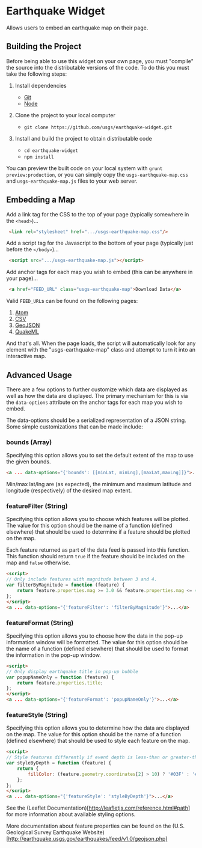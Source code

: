 Earthquake Widget
=================

Allows users to embed an earthquake map on their page.


Building the Project
--------------------

Before being able to use this widget on your own page, you must "compile" the
source into the distributable versions of the code. To do this you must take the
following steps:

1. Install dependencies
   - [Git](http://git-scm.com/)
   - [Node](http://nodejs.org/)

2. Clone the project to your local computer
   - ```git clone https://github.com/usgs/earthquake-widget.git```

3. Install and build the project to obtain distributable code
   - ```cd earthquake-widget```
   - ```npm install```

You can preview the built code on your local system with
```grunt preview:production```, or you can simply copy the
```usgs-earthquake-map.css``` and ```usgs-earthquake-map.js``` files to your
web server.


Embedding a Map
---------------

Add a link tag for the CSS to the top of your page
(typically somewhere in the ```<head>```)...

```html
 <link rel="stylesheet" href=".../usgs-earthquake-map.css"/>
```

Add a script tag for the Javascript to the bottom of your page
(typically just before the ```</body>```)...

```html
 <script src=".../usgs-earthquake-map.js"></script>
```

Add anchor tags for each map you wish to embed
(this can be anywhere in your page)...

```html
 <a href="FEED_URL" class="usgs-earthquake-map">Download Data</a>
```

Valid ```FEED_URL```s can be found on the following pages:

 1. [Atom](http://earthquake.usgs.gov/earthquakes/feed/v1.0/atom.php)
 2. [CSV](http://earthquake.usgs.gov/earthquakes/feed/v1.0/csv.php)
 3. [GeoJSON](http://earthquake.usgs.gov/earthquakes/feed/v1.0/geojson.php)
 4. [QuakeML](http://earthquake.usgs.gov/earthquakes/feed/v1.0/quakeml.php)


And that's all. When the page loads, the script will automatically look for
any element with the "usgs-earthquake-map" class and attempt to turn it into
an interactive map.

Advanced Usage
--------------

There are a few options to further customize which data are displayed as well
as how the data are displayed. The primary mechanism for this is via the
```data-options``` attribute on the anchor tags for each map you wish to embed.

The data-options should be a serialized representation of a JSON string. Some
simple customizations that can be made include:

### bounds (Array)
Specifying this option allows you to set the default extent of the map to
use the given bounds.

```html
<a ... data-options="{'bounds': [[minLat, minLng],[maxLat,maxLng]]}">...</a>
```

Min/max lat/lng are (as expected), the minimum and maximum latitude and
longitude (respectively) of the desired map extent.

### featureFilter (String)
Specifying this option allows you to choose which features will be plotted. The
value for this option should be the name of a function (defined elsewhere) that
should be used to determine if a feature should be plotted on the map.

Each feature returned as part of the data feed is passed into this function.
This function should return ```true``` if the feature should be included on the
map and ```false``` otherwise.

```html
<script>
// Only include features with magnitude between 3 and 4.
var filterByMagnitude = function (feature) {
	return feature.properties.mag >= 3.0 && feature.properties.mag <= 4.0;
};
</script>
<a ... data-options="{'featureFilter': 'filterByMagnitude'}">...</a>
```

### featureFormat (String)
Specifying this option allows you to choose how the data in the pop-up
information window will be formatted. The value for this option should be the
name of a function (defined elsewhere) that should be used to format the
information in the pop-up window.

```html
<script>
// Only display earthquake title in pop-up bubble
var popupNameOnly = function (feature) {
	return feature.properties.title;
};
</script>
<a ... data-options="{'featureFormat': 'popupNameOnly'}">...</a>
```

### featureStyle (String)
Specifying this option allows you to determine how the data are displayed on
the map. The value for this option should be the name of a function (defined
elsewhere) that should be used to style each feature on the map.

```html
<script>
// Style features differently if event depth is less-than or greater-than 10 km.
var styleByDepth = function (feature) {
	return {
		fillColor: (feature.geometry.coordinates[2] > 10) ? '#03F' : '#F30'
	};
};
</script>
<a ... data-options="{'featureStyle': 'styleByDepth'}">...</a>
```

See the (Leaflet Documentation)[http://leafletjs.com/reference.html#path] for
more information about available styling options.

More documentation about feature properties can be found on the (U.S.
Geological Survey Earthquake Website)
[http://earthquake.usgs.gov/earthquakes/feed/v1.0/geojson.php]
